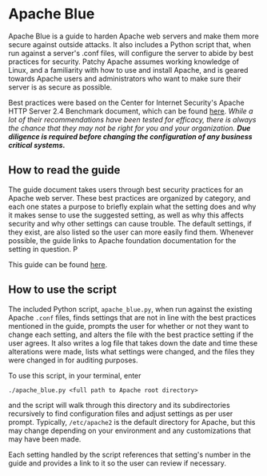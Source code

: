 # Apache Blue

Apache Blue is a guide to harden Apache web servers and make them more secure against outside attacks. It also includes a Python script that, when run against a server's .conf files, will configure the server to abide by best practices for security. Patchy Apache assumes working knowledge of Linux, and a familiarity with how to use and install Apache, and is geared towards Apache users and administrators who want to make sure their server is as secure as possible. 

Best practices were based on the Center for Internet Security's Apache HTTP Server 2.4 Benchmark document, which can be found [here][1]. *While a lot of their recommendations have been tested for efficacy, there is always the chance that they may not be right for you and your organization. **Due diligence is required before changing the configuration of any business critical systems.***

## How to read the guide

The guide document takes users through best security practices for an Apache web server. These best practices are organized by category, and each one states a purpose to briefly explain what the setting does and why it makes sense to use the suggested setting, as well as why this affects security and why other settings can cause trouble. The default settings, if they exist, are also listed so the user can more easily find them. Whenever possible, the guide links to Apache foundation documentation for the setting in question. P

This guide can be found [here][2].

## How to use the script

The included Python script, `apache_blue.py`, when run against the existing Apache `.conf` files, finds settings that are not in line with the best practices mentioned in the guide, prompts the user for whether or not they want to change each setting, and alters the file with the best practice setting if the user agrees. It also writes a log file that takes down the date and time these alterations were made, lists what settings were changed, and the files they were changed in for auditing purposes. 

To use this script, in your terminal, enter 

`./apache_blue.py <full path to Apache root directory>`

and the script will walk through this directory and its subdirectories recursively to find configuration files and adjust settings as per user prompt. Typically, `/etc/apache2` is the default directory for Apache, but this may change depending on your environment and any customizations that may have been made. 

Each setting handled by the script references that setting's number in the guide and provides a link to it so the user can review if necessary. 

[1]: https://drive.google.com/file/d/1vCs7GY0hdpjl42u7_hpR5LzU9sfBIk-e/view
[2]: https://apache-blue.gitbook.io/guide/
